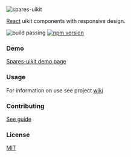 ![spares-uikit](https://cdn.rawgit.com/korchemkin/spares-uikit/17dc1653/logo/spares-uikit-logo.svg)

[React](https://facebook.github.io/react/) uikit components with responsive design.

![build passing](https://img.shields.io/badge/build-passing-brightgreen.svg) [![npm version](https://badge.fury.io/js/spares-uikit.svg)](https://badge.fury.io/js/spares-uikit)

### Demo

[Spares-uikit demo page](https://korchemkin.github.io/spares-uikit/build/)

### Usage

For information on use see project [wiki](https://github.com/korchemkin/spares-uikit/wiki)

### Contributing

[See guide](https://github.com/korchemkin/spares-uikit/blob/master/CONTRIBUTING.md)

### License

[MIT](https://github.com/korchemkin/spares-uikit/wiki/License)
